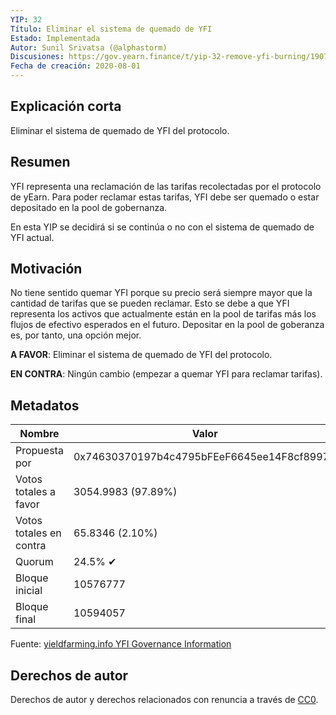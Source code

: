 ```yaml
---
YIP: 32
Título: Eliminar el sistema de quemado de YFI
Estado: Implementada
Autor: Sunil Srivatsa (@alphastorm)
Discusiones: https://gov.yearn.finance/t/yip-32-remove-yfi-burning/1907
Fecha de creación: 2020-08-01
---
```


## Explicación corta

Eliminar el sistema de quemado de YFI del protocolo.

## Resumen
YFI representa una reclamación de las tarifas recolectadas por el protocolo de yEarn. Para poder reclamar estas tarifas, YFI debe ser quemado o estar depositado en la pool de gobernanza.

En esta YIP se decidirá si se continúa o no con el sistema de quemado de YFI actual.

## Motivación

No tiene sentido quemar YFI porque su precio será siempre mayor que la cantidad de tarifas que se pueden reclamar. Esto se debe a que YFI representa los activos que actualmente están en la pool de tarifas más los flujos de efectivo esperados en el futuro. Depositar en la pool de goberanza es, por tanto, una opción mejor.

**A FAVOR**: Eliminar el sistema de quemado de YFI del protocolo.

**EN CONTRA**: Ningún cambio (empezar a quemar YFI para reclamar tarifas).

## Metadatos

| Nombre                | Valor                                      |
|---------------------|--------------------------------------------|
| Propuesta por         | 0x74630370197b4c4795bFEeF6645ee14F8cf8997D |
| Votos totales a favor     | 3054.9983 (97.89%)                         |
| Votos totales en contra | 65.8346 (2.10%)                            |
| Quorum              | 24.5% ✔                                    |
| Bloque inicial         | 10576777                                   |
| Bloque final           | 10594057                                   |

Fuente: [yieldfarming.info YFI Governance Information](https://yieldfarming.info/yearn/vote/)

## Derechos de autor
Derechos de autor y derechos relacionados con renuncia a través de [CC0](https://creativecommons.org/publicdomain/zero/1.0/).
